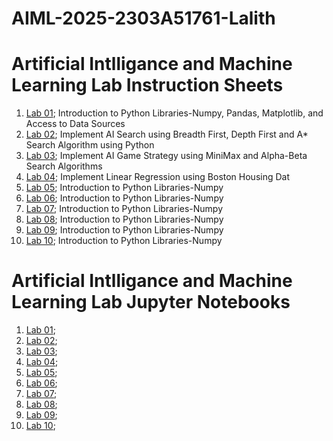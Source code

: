 # AIML-2025-2303A51761-Lalith
# Artificial Intlligance and Machine Learning Lab Instruction Sheets
1. [Lab 01](https://github.com/2303A51761/AIML-2025/blob/main/AIML_A1.pdf); Introduction to Python Libraries-Numpy, Pandas, Matplotlib, and Access to Data Sources
2. [Lab 02](https://github.com/2303A51761/AIML-2025/blob/main/AIML_A2.pdf); Implement AI Search using Breadth First, Depth First and A* Search Algorithm using Python
3. [Lab 03](https://github.com/2303A51761/AIML-2025/blob/main/AIML_A3.pdf); Implement AI Game Strategy using MiniMax and Alpha-Beta Search Algorithms
4. [Lab 04](https://github.com/2303A51761/AIML-2025/blob/main/AIML_A4.pdf); Implement Linear Regression using Boston Housing Dat
5. [Lab 05](); Introduction to Python Libraries-Numpy
6. [Lab 06](); Introduction to Python Libraries-Numpy
7. [Lab 07](); Introduction to Python Libraries-Numpy
8. [Lab 08](); Introduction to Python Libraries-Numpy
9. [Lab 09](); Introduction to Python Libraries-Numpy
10. [Lab 10](); Introduction to Python Libraries-Numpy

# Artificial Intlligance and Machine Learning Lab Jupyter Notebooks
1. [Lab 01](https://github.com/2303A51761/AIML-2025/blob/main/AIML_Lab01.ipynb);
2. [Lab 02](https://github.com/2303A51761/AIML-2025/blob/main/AIML_LAB2.ipynb);
3. [Lab 03](https://github.com/2303A51761/AIML-2025/blob/main/Lab3_AIML.ipynb);
4. [Lab 04]();
5. [Lab 05]();
6. [Lab 06]();
7. [Lab 07]();
8. [Lab 08]();
9. [Lab 09]();
10. [Lab 10]();
